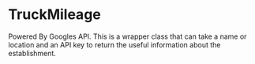 # TruckMileage
Powered By Googles API. This is a wrapper class that can take a name or location and an API key to return the useful information about the establishment.
